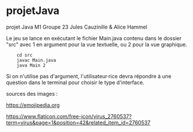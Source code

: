 # projetJava 
projet Java M1
Groupe 23
Jules Cauzinille & Alice Hammel

Le jeu se lance en exécutant le fichier Main.java contenu dans le dossier "src" avec 1 en argument pour la vue textuelle, ou 2 pour la vue graphique.
```
    cd src
    javac Main.java
    java Main 2
```
Si on n'utilise pas d'argument, l'utilisateur·rice devra répondre à une question dans le terminal pour choisir le type d'interface.


sources des images :

https://emojipedia.org

https://www.flaticon.com/free-icon/virus_2760537?term=virus&page=1&position=42&related_item_id=2760537
